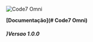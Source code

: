 

  ![Code7 Omni](/imgs/code7.omni.PNG "Code7 Omni")

  **[Documentação](# Code7 Omni)**

<h5>)Versao 1.0.0</h5>



